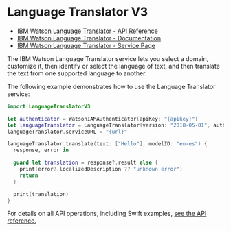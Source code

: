 # Language Translator V3

* [IBM Watson Language Translator - API Reference](https://cloud.ibm.com/apidocs/language-translator?code=swift)
* [IBM Watson Language Translator - Documentation](https://cloud.ibm.com/docs/services/language-translator/index.html)
* [IBM Watson Language Translator - Service Page](https://www.ibm.com/watson/services/language-translator/)

The IBM Watson Language Translator service lets you select a domain, customize it, then identify or select the language of text, and then translate the text from one supported language to another.

The following example demonstrates how to use the Language Translator service:

```swift
import LanguageTranslatorV3

let authenticator = WatsonIAMAuthenticator(apiKey: "{apikey}")
let languageTranslator = LanguageTranslator(version: "2018-05-01", authenticator: authenticator)
languageTranslator.serviceURL = "{url}"

languageTranslator.translate(text: ["Hello"], modelID: "en-es") {
  response, error in

  guard let translation = response?.result else {
    print(error?.localizedDescription ?? "unknown error")
    return
  }

  print(translation)
}
```

For details on all API operations, including Swift examples, [see the API reference.](https://cloud.ibm.com/apidocs/language-translator?code=swift)